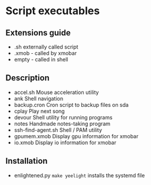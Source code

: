 # Script executables
## Extensions guide
* .sh
externally called script
* .xmob - called by xmobar
* empty - called in shell

## Description
* accel.sh
Mouse acceleration utility
* ank
Shell navigation
* backup.cron
Cron script to backup files on sda
* cplay
Play next song
* devour
Shell utility for running programs
* notes
Handmade notes-taking program
* ssh-find-agent.sh
Shell / PAM utility
* gpumem.xmob
Display gpu information for xmobar
* io.xmob
Display io information for xmobar

## Installation
* enlightened.py
`make yeelight`
installs the systemd file
